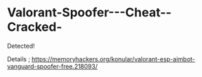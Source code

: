 # Valorant-Spoofer---Cheat--Cracked-

Detected!


Details ; https://memoryhackers.org/konular/valorant-esp-aimbot-vanguard-spoofer-free.218093/
